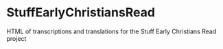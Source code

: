 # StuffEarlyChristiansRead
HTML of transcriptions and translations for the Stuff Early Christians Read project
